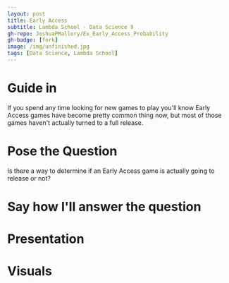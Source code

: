 ```yaml
---
layout: post
title: Early Access
subtitle: Lambda School - Data Science 9
gh-repo: JoshuaPMallory/Ex_Early_Access_Probability
gh-badge: [fork]
image: /img/unfinished.jpg
tags: [Data Science, Lambda School]
---
```


# Guide in
If you spend any time looking for new games to play you'll know Early Access games have become pretty common thing now, but most of those games haven't actually turned to a full release.





# Pose the Question
Is there a way to determine if an Early Access game is actually going to release or not?


# Say how I'll answer the question





# Presentation




# Visuals
